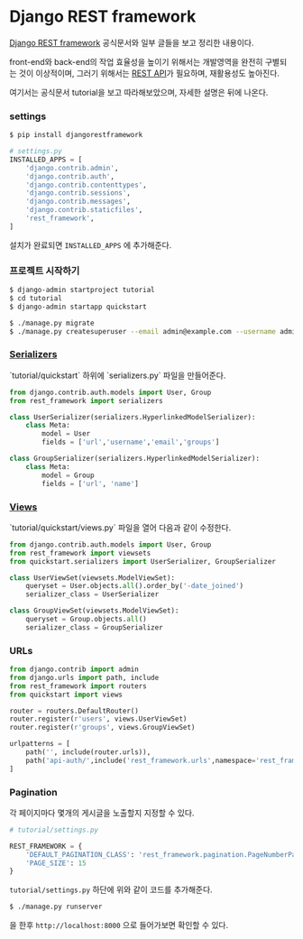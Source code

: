 # Django REST framework

[Django REST framework](https://www.django-rest-framework.org/) 공식문서와 일부 글들을 보고 정리한 내용이다. 

front-end와 back-end의 작업 효율성을 높이기 위해서는 개발영역을 완전히 구별되는 것이 이상적이며, 그러기 위해서는 <a href="./2019-04-19-RestAPI.md">REST API</a>가 필요하며, 재활용성도 높아진다.

여기서는 공식문서 tutorial을 보고 따라해보았으며, 자세한 설명은 뒤에 나온다.

### settings

```bash
$ pip install djangorestframework
```

```python
# settings.py
INSTALLED_APPS = [
    'django.contrib.admin',
    'django.contrib.auth',
    'django.contrib.contenttypes',
    'django.contrib.sessions',
    'django.contrib.messages',
    'django.contrib.staticfiles',
    'rest_framework',
]
```

설치가 완료되면 `INSTALLED_APPS` 에 추가해준다.

### 프로젝트 시작하기

```bash
$ django-admin startproject tutorial
$ cd tutorial
$ django-admin startapp quickstart

$ ./manage.py migrate
$ ./manage.py createsuperuser --email admin@example.com --username admin
```

<h3><a href="./2019-04-19-serializers.md">Serializers</a></h3>
`tutorial/quickstart` 하위에 `serializers.py` 파일을 만들어준다.

```python
from django.contrib.auth.models import User, Group
from rest_framework import serializers

class UserSerializer(serializers.HyperlinkedModelSerializer):
	class Meta:
		model = User
		fields = ['url','username','email','groups']

class GroupSerializer(serializers.HyperlinkedModelSerializer):
	class Meta:
		model = Group
		fields = ['url', 'name']
```

<h3><a href="./2019-04-22-ViewSet.md">Views</a></h3>
`tutorial/quickstart/views.py` 파일을 열어 다음과 같이 수정한다.

```python
from django.contrib.auth.models import User, Group
from rest_framework import viewsets
from quickstart.serializers import UserSerializer, GroupSerializer

class UserViewSet(viewsets.ModelViewSet):
	queryset = User.objects.all().order_by('-date_joined')
	serializer_class = UserSerializer

class GroupViewSet(viewsets.ModelViewSet):
	queryset = Group.objects.all()
	serializer_class = GroupSerializer
```

### URLs

```python
from django.contrib import admin
from django.urls import path, include
from rest_framework import routers
from quickstart import views

router = routers.DefaultRouter()
router.register(r'users', views.UserViewSet)
router.register(r'groups', views.GroupViewSet)

urlpatterns = [
    path('', include(router.urls)),
    path('api-auth/',include('rest_framework.urls',namespace='rest_framework'))
]

```

### Pagination

각 페이지마다 몇개의 게시글을 노출할지 지정할 수 있다.

```python
# tutorial/settings.py

REST_FRAMEWORK = {
    'DEFAULT_PAGINATION_CLASS': 'rest_framework.pagination.PageNumberPagination',
    'PAGE_SIZE': 15
}
```

`tutorial/settings.py` 하단에 위와 같이 코드를 추가해준다.

```bash
$ ./manage.py runserver
```

을 한후 `http://localhost:8000` 으로 들어가보면 확인할 수 있다.

